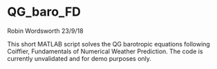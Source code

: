 # QG_baro_FD
Robin Wordsworth 23/9/18

This short MATLAB script solves the QG barotropic equations following Coiffier, Fundamentals of Numerical Weather Prediction. The code is currently unvalidated and for demo purposes only.
